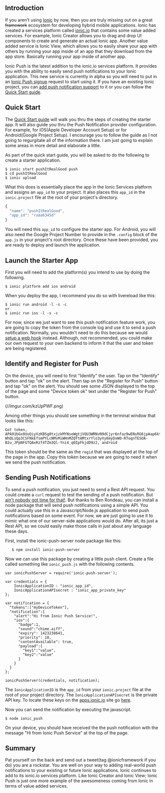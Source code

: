 ## Introduction
If you aren't using [Ionic](http://ionicframework.com "Ionic Framework") by now, then you are truly missing out on a great ~~framework~~ ecosystem for developing hybrid mobile applications.  Ionic has created a services platform called [ionic.io](https://ionic.io "Ionic Services Platform") that contains some value added services.  For example, Ionic Creator allows you to drag and drop UI components to create and generate an actual Ionic app.  Another value added service is Ionic View, which allows you to easily share your app with others by running your app inside of an app that they download from the app store.  Basically running your app inside of another app.

Ionic Push is the latest addition to the ionic.io services platform.
It provides you with the ability to easily send push notifications to your Ionic application.  This new service is currently in alpha so you will need to put in an [Ionic Push signup](https://apps.ionic.io/landing/push "Ionic Push signup") request to start using it.  If you have an existing Ionic project, you can [add push notification support](http://docs.ionic.io/push/installation/ "Add Ionic Push Notification Support to an existing Ionic app") to it or you can follow the [Quick Start guide](http://docs.ionic.io/push/ios/ "Quick Start Guide").

## Quick Start
The [Quick Start guide](http://docs.ionic.io/push/ios/ "Quick Start Guide") will walk you thru the steps of creating the starter app.  It will also guide you thru the Push Notification provider configuration.  For example, for iOS(Apple Developer Account Setup) or for Android(Google Project Setup).  I encourage you to follow the guide as I not going to regurgitate all of the information there.  I am just going to explain some areas in more detail and elaborate a little.

As part of the quick start guide, you will be asked to do the following to create a starter application.
```
$ ionic start pushItRealGood push
$ cd pushItRealGood
$ ionic upload
```
What this does is essentially place the app in the Ionic Services platform and assigns an `app_id` to your project.  It also places this `app_id` in the `ionic.project` file at the root of your project's directory.
```javascript
{
  "name": "pushItRealGood",
  "app_id": "raaa6345d"
}
```
You will need this `app_id` to configure the starter app.  For Android, you will also need the Google Project Number to provide in the `.config` block of the `app.js` in your project's root directory. Once these have been provided, you are ready to deploy and launch the application.

## Launch the Starter App
First you will need to add the platform(s) you intend to use by doing the following.
```
$ ionic platform add ios android
```
When you deploy the app, I recommend you do so with livereload like this:
```
$ ionic run android -l -s -c
or 
$ ionic run ios -l -s -c
```
For now, since we just want to see this push notification feature work, you are going to copy the token from the console log and use it to send a push notification.  Normally, you wouldn't need to do this because we would [setup a web hook](http://docs.ionic.io/push/server/ "Setup a web hook for user identification and device registration") instead. Although, not recommended, you could make our own request to your own backend to inform it that the user and token are being registered.

## Identify and Register for Push
On the device, you will need to first "Identify" the user.  Tap on the "Identify" button and tap "ok" on the alert.  Then tap on the "Register for Push" button and tap "ok" on the alert. You should see some JSON displayed to the top of the page and some "Device token ok" text under the "Register for Push" button.  

(//imgur.com/kzUpPWF.png)

Among other things you should see something in the terminal window that looks like this:
```
Got token, APA91bGxOUuQiyVzKBSg0txjzkMYNseWgtjVQU3WRNvN9dCjyr6nfaz9wENsRG6jpAap6kt0mRNJPVn1jAUO0n7T1_secsGi-WhQLsQp3CSFNkEfsmPYLcNMvMiWHnMZQTtmMtxrYlo3yVy6myDxWO-RToqnTESOA-B2u_JPpNFGTQAxRzf4TZm3Ql-Yni4_qOIpFkjdD9z2, android
```
This token should be the same as the `regid` that was displayed at the top of the page in the app.  Copy this token because we are going to need it when we send the push notification.

## Sending Push Notifications
To send a push notification, you just need to send a Rest API request. You could create a `curl` request to test the sending of a push notification.  But [ain't nobody got time for that!](https://www.youtube.com/watch?v=waEC-8GFTP4 "Ain't nobody got time for that!"). But thanks to Ben Rondeau, you can install a node package that will send push notifications using a simple API.  You could actually use this in a Javascript/Node.js application to send push notifications based on some event.  For now, we are just going to use it to mimic what one of our server-side applications would do.  After all, its just a Rest API, so we could easily make those calls in just about any language these days.

First, install the ionic-push-server node package like this:
```
   $ npm install ionic-push-server
```
Now we can use this package by creating a little push client. Create a file called something like `ionic_push.js` with the following contents.
```javascript,linenums=true
var ionicPushServer = require('ionic-push-server');
 
var credentials = {
    IonicApplicationID : "ionic_app_id",
    IonicApplicationAPIsecret : "ionic_app_private_key"
};
 
var notification = {
  "tokens":["myDeviceToken"],
  "notification":{
    "alert":"Hi from Ionic Push Service!",
    "ios":{
      "badge":1,
      "sound":"chime.aiff",
      "expiry": 1423238641,
      "priority": 10,
      "contentAvailable": true,
      "payload":{
        "key1":"value",
        "key2":"value"
      }
    }
  } 
};
 
ionicPushServer(credentials, notification);
```
The `IonicApplicationID` is the `app_id` from your `ionic.project` file at the root of your project directory.  The `IonicApplicationAPIsecret` is the private API key. To locate these keys on the [apps.ionic.io](http://apps.ionic.io "apps.ionic.io") site go [here](http://docs.ionic.io/find-your-keys/ "Find your keys").

Now you can send the notification by executing the javascript.
```
$ node ionic_push
```
On your device, you should have received the the push notification with the message "Hi from Ionic Push Service" at the top of the page.

## Summary
Pat yourself on the back and send out a tweet(tag @ionicframework if you do) you are a rockstar.  You are well on your way to adding real-world push notifications to your existing or future Ionic applications.  Ionic continues to add to its ionic.io services platform.  Like Ionic Creator and Ionic View; Ionic Push is just one more example of the awesomeness coming from Ionic in terms of value added services.
